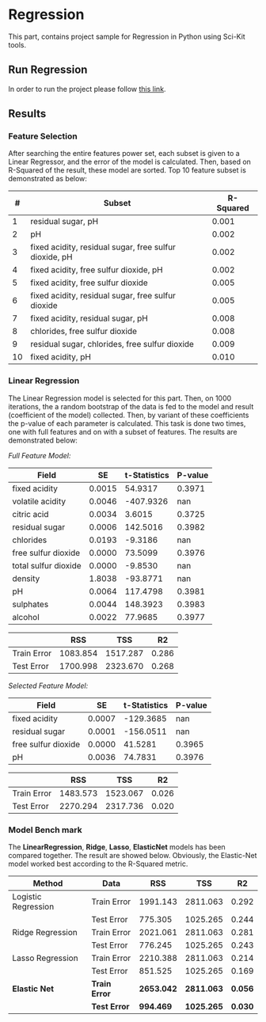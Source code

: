 # Regression
This part, contains project sample for Regression in Python using Sci-Kit tools.

## Run Regression
In order to run the project please follow <a href="https://github.com/ArefMq/DataMiningProject/blob/master/README.md#Runing Project">
this link</a>.

## Results
### Feature Selection
After searching the entire features power set, each subset is given to a Linear Regressor, and the
error of the model is calculated. Then, based on R-Squared of the result, these model are sorted.
Top 10 feature subset is demonstrated as below:

| #  | Subset                                                 | R-Squared |
|----|--------------------------------------------------------|-----------|
|  1 | residual sugar, pH                                     | 0.001     |
|  2 | pH                                                     | 0.002     |
|  3 | fixed acidity, residual sugar, free sulfur dioxide, pH | 0.002     |
|  4 | fixed acidity, free sulfur dioxide, pH                 | 0.002     |
|  5 | fixed acidity, free sulfur dioxide                     | 0.005     |
|  6 | fixed acidity, residual sugar, free sulfur dioxide     | 0.005     |
|  7 | fixed acidity, residual sugar, pH                      | 0.008     |
|  8 | chlorides, free sulfur dioxide                         | 0.008     |
|  9 | residual sugar, chlorides, free sulfur dioxide         | 0.009     |
| 10 | fixed acidity, pH                                      | 0.010     |


### Linear Regression
The Linear Regression model is selected for this part. Then, on 1000 iterations, the a random bootstrap of the data
is fed to the model and result (coefficient of the model) collected. Then, by variant of these coefficients the p-value
of each parameter is calculated. This task is done two times, one with full features and on with a subset of features.
The results are demonstrated below:

*Full Feature Model:*

| Field                      | SE         | t-Statistics  | P-value   |
|----------------------------|------------|---------------|-----------|
| fixed acidity              | 0.0015     |  54.9317      | 0.3971    |
| volatile acidity           | 0.0046     | -407.9326     | nan       |
| citric acid                | 0.0034     |  3.6015       | 0.3725    |
| residual sugar             | 0.0006     |  142.5016     | 0.3982    |
| chlorides                  | 0.0193     | -9.3186       | nan       |
| free sulfur dioxide        | 0.0000     |  73.5099      | 0.3976    |
| total sulfur dioxide       | 0.0000     | -9.8530       | nan       |
| density                    | 1.8038     | -93.8771      | nan       |
| pH                         | 0.0064     |  117.4798     | 0.3981    |
| sulphates                  | 0.0044     |  148.3923     | 0.3983    |
| alcohol                    | 0.0022     |  77.9685      | 0.3977    |


|             | RSS      | TSS      | R2    |
|-------------|----------|----------|-------|
| Train Error | 1083.854 | 1517.287 | 0.286 |
| Test Error  | 1700.998 | 2323.670 | 0.268 |
  


*Selected Feature Model:*

| Field                      | SE         | t-Statistics  | P-value  |
|----------------------------|------------|---------------|----------|
| fixed acidity              | 0.0007     | -129.3685     | nan      |
| residual sugar             | 0.0001     | -156.0511     | nan      |
| free sulfur dioxide        | 0.0000     |  41.5281      | 0.3965   | 
| pH                         | 0.0036     |  74.7831      | 0.3976   |


|             | RSS      | TSS      | R2    |
|-------------|----------|----------|-------|
| Train Error | 1483.573 | 1523.067 | 0.026 |
| Test Error  | 2270.294 | 2317.736 | 0.020 |

### Model Bench mark 
The **LinearRegression**, **Ridge**, **Lasso**, **ElasticNet** models has been compared together. The result are showed
below. Obviously, the Elastic-Net model worked best according to the R-Squared metric.


| Method               | Data            |   RSS        |   TSS        |   R2      |
|----------------------|-----------------|--------------|--------------|-----------|
| Logistic Regression  |   Train Error   |   1991.143   |   2811.063   |   0.292   |
|                      |   Test Error    |   775.305    |   1025.265   |   0.244   |
| Ridge Regression     |   Train Error   |   2021.061   |   2811.063   |   0.281   |
|                      |   Test Error    |   776.245    |   1025.265   |   0.243   |
| Lasso Regression     |   Train Error   |   2210.388   |   2811.063   |   0.214   |
|                      |   Test Error    |   851.525    |   1025.265   |   0.169   |
| **Elastic Net**      | **Train Error** | **2653.042** | **2811.063** | **0.056** |
|                      | **Test Error**  | **994.469**  | **1025.265** | **0.030** |
